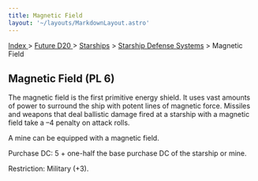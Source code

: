 ```yaml
---
title: Magnetic Field
layout: '~/layouts/MarkdownLayout.astro'
---
```


[ Index ](/) > [ Future D20 ](/future.d20.srd) > [Starships](/future.d20.srd/starships) > [Starship Defense Systems](/future.d20.srd/starships/starship.defense.systems) > Magnetic Field

## Magnetic Field (PL 6)

The magnetic field is the first primitive energy shield. It uses vast amounts
of power to surround the ship with potent lines of magnetic force. Missiles
and weapons that deal ballistic damage fired at a starship with a magnetic
field take a –4 penalty on attack rolls.

A mine can be equipped with a magnetic field.

Purchase DC: 5 + one-half the base purchase DC of the starship or mine.

Restriction: Military (+3).

